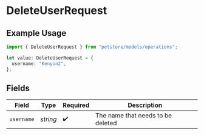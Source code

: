 # DeleteUserRequest

## Example Usage

```typescript
import { DeleteUserRequest } from "petstore/models/operations";

let value: DeleteUserRequest = {
  username: "Kenyon2",
};
```

## Fields

| Field                             | Type                              | Required                          | Description                       |
| --------------------------------- | --------------------------------- | --------------------------------- | --------------------------------- |
| `username`                        | *string*                          | :heavy_check_mark:                | The name that needs to be deleted |